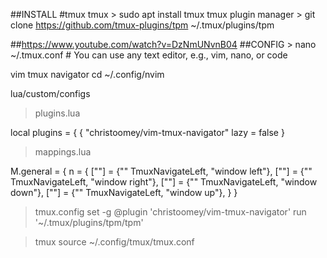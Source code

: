##INSTALL
#tmux
tmux > sudo apt install tmux
tmux plugin manager > git clone https://github.com/tmux-plugins/tpm ~/.tmux/plugins/tpm

##https://www.youtube.com/watch?v=DzNmUNvnB04
##CONFIG > nano ~/.tmux.conf  # You can use any text editor, e.g., vim, nano, or code


vim tmux navigator
cd ~/.config/nvim

lua/custom/configs

> plugins.lua

local plugins = {
{
	"christoomey/vim-tmux-navigator"
	lazy = false
}

> mappings.lua

M.general = {
	n = {
		["<C-h>"] = {"<cmd>" TmuxNavigateLeft<CR>, "window left"},
		["<C-l>"] = {"<cmd>" TmuxNavigateLeft<CR>, "window right"},
		["<C-j>"] = {"<cmd>" TmuxNavigateLeft<CR>, "window down"},
		["<C-k>"] = {"<cmd>" TmuxNavigateLeft<CR>, "window up"},
		}
}

> tmux.config
set -g @plugin 'christoomey/vim-tmux-navigator'
run '~/.tmux/plugins/tpm/tpm'

> tmux source ~/.config/tmux/tmux.conf
